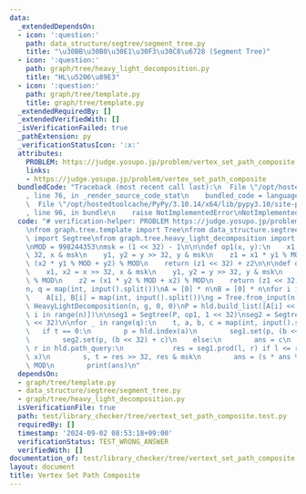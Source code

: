 ```yaml
---
data:
  _extendedDependsOn:
  - icon: ':question:'
    path: data_structure/segtree/segment_tree.py
    title: "\u30BB\u30B0\u30E1\u30F3\u30C8\u6728 (Segment Tree)"
  - icon: ':question:'
    path: graph/tree/heavy_light_decomposition.py
    title: "HL\u5206\u89E3"
  - icon: ':question:'
    path: graph/tree/template.py
    title: graph/tree/template.py
  _extendedRequiredBy: []
  _extendedVerifiedWith: []
  _isVerificationFailed: true
  _pathExtension: py
  _verificationStatusIcon: ':x:'
  attributes:
    PROBLEM: https://judge.yosupo.jp/problem/vertex_set_path_composite
    links:
    - https://judge.yosupo.jp/problem/vertex_set_path_composite
  bundledCode: "Traceback (most recent call last):\n  File \"/opt/hostedtoolcache/PyPy/3.10.14/x64/lib/pypy3.10/site-packages/onlinejudge_verify/documentation/build.py\"\
    , line 76, in _render_source_code_stat\n    bundled_code = language.bundle(\n\
    \  File \"/opt/hostedtoolcache/PyPy/3.10.14/x64/lib/pypy3.10/site-packages/onlinejudge_verify/languages/python.py\"\
    , line 96, in bundle\n    raise NotImplementedError\nNotImplementedError\n"
  code: "# verification-helper: PROBLEM https://judge.yosupo.jp/problem/vertex_set_path_composite\n\
    \nfrom graph.tree.template import Tree\nfrom data_structure.segtree.segment_tree\
    \ import Segtree\nfrom graph.tree.heavy_light_decomposition import HeavyLightDecomposition\n\
    \nMOD = 998244353\nmsk = (1 << 32) - 1\n\n\ndef op1(x, y):\n    x1, x2 = x >>\
    \ 32, x & msk\n    y1, y2 = y >> 32, y & msk\n    z1 = x1 * y1 % MOD\n    z2 =\
    \ (x2 * y1 % MOD + y2) % MOD\n    return (z1 << 32) + z2\n\n\ndef op2(x, y):\n\
    \    x1, x2 = x >> 32, x & msk\n    y1, y2 = y >> 32, y & msk\n    z1 = x1 * y1\
    \ % MOD\n    z2 = (x1 * y2 % MOD + x2) % MOD\n    return (z1 << 32) + z2\n\n\n\
    n, q = map(int, input().split())\nA = [0] * n\nB = [0] * n\nfor i in range(n):\n\
    \    A[i], B[i] = map(int, input().split())\ng = Tree.from_input(n, 0)\nhld =\
    \ HeavyLightDecomposition(n, g, 0, 0)\nP = hld.build_list([A[i] << 32 | B[i] for\
    \ i in range(n)])\n\nseg1 = Segtree(P, op1, 1 << 32)\nseg2 = Segtree(P, op2, 1\
    \ << 32)\n\nfor _ in range(q):\n    t, a, b, c = map(int, input().split())\n \
    \   if t == 0:\n        p = hld.index(a)\n        seg1.set(p, (b << 32) + c)\n\
    \        seg2.set(p, (b << 32) + c)\n    else:\n        ans = c\n        for l,\
    \ r in hld.path_query:\n            res = seg1.prod(l, r) if l <= r else seg2.prod(y,\
    \ x)\n        s, t = res >> 32, res & msk\n        ans = (s * ans % MOD + t) %\
    \ MOD\n        print(ans)\n"
  dependsOn:
  - graph/tree/template.py
  - data_structure/segtree/segment_tree.py
  - graph/tree/heavy_light_decomposition.py
  isVerificationFile: true
  path: test/library_checker/tree/vertext_set_path_composite.test.py
  requiredBy: []
  timestamp: '2024-09-02 08:53:18+09:00'
  verificationStatus: TEST_WRONG_ANSWER
  verifiedWith: []
documentation_of: test/library_checker/tree/vertext_set_path_composite.test.py
layout: document
title: Vertex Set Path Composite
---
```

